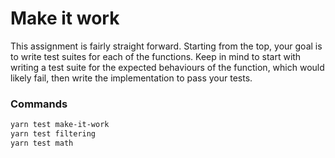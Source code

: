 # Make it work

This assignment is fairly straight forward. Starting from the top, your goal is to write test suites for each of the functions. Keep in mind to start with writing a test suite for the expected behaviours of the function, which would likely fail, then write the implementation to pass your tests.


### Commands
```bash
yarn test make-it-work
yarn test filtering
yarn test math
```